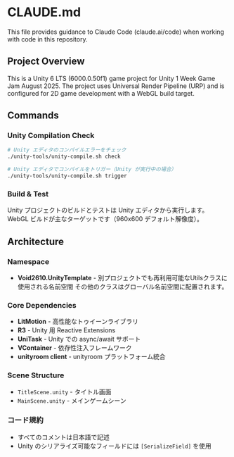 # CLAUDE.md

This file provides guidance to Claude Code (claude.ai/code) when working with code in this repository.

## Project Overview

This is a Unity 6 LTS (6000.0.50f1) game project for Unity 1 Week Game Jam August 2025. The project uses Universal Render Pipeline (URP) and is configured for 2D game development with a WebGL build target.

## Commands

### Unity Compilation Check
```bash
# Unity エディタのコンパイルエラーをチェック
./unity-tools/unity-compile.sh check

# Unity エディタでコンパイルをトリガー（Unity が実行中の場合）
./unity-tools/unity-compile.sh trigger
```

### Build & Test
Unity プロジェクトのビルドとテストは Unity エディタから実行します。WebGL ビルドが主なターゲットです（960x600 デフォルト解像度）。

## Architecture

### Namespace
- **Void2610.UnityTemplate** - 別プロジェクトでも再利用可能なUtilsクラスに使用される名前空間
その他のクラスはグローバル名前空間に配置されます。

### Core Dependencies
- **LitMotion** - 高性能なトゥイーンライブラリ
- **R3** - Unity 用 Reactive Extensions
- **UniTask** - Unity での async/await サポート
- **VContainer** - 依存性注入フレームワーク
- **unityroom client** - unityroom プラットフォーム統合

### Scene Structure
- `TitleScene.unity` - タイトル画面
- `MainScene.unity` - メインゲームシーン

### コード規約
- すべてのコメントは日本語で記述
- Unity のシリアライズ可能なフィールドには `[SerializeField]` を使用